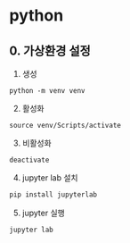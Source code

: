 # python

## 0. 가상환경 설정 

1. 생성
```
python -m venv venv
```
2. 활성화

```
source venv/Scripts/activate
```

3. 비활성화

```
deactivate
```

4. jupyter lab 설치

```bash
pip install jupyterlab
```

5. jupyter 실행
```
jupyter lab
```